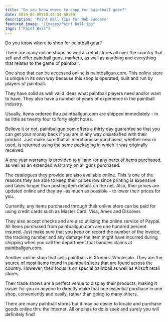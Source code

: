 ```yaml
---
title: "Do you know where to shop for paintball gear?"
date: 2019-04-09T10:46:34-08:00
description: "Paint Ball Tips for Web Success"
featured_image: "/images/Paint Ball.jpg"
tags: ["Paint Ball"]
---
```


Do you know where to shop for paintball gear?

There are many online shops as well as retail stores all over the country that sell and offer paintball guns, markers, as well as anything and everything that relates to the game of paintball.

One shop that can be accessed online is paintballgun.com.  This online store is unique in its own way because this shop is operated, built and run  by players of paintball.  

They have solid as well valid ideas what paintball players need and/or want to have. They also have a number of years of experience in the paintball industry.

Usually, items ordered thru paintballgun.com are shipped immediately - in as little as twenty four to forty eight hours.  

Believe it or not,  paintballgun.com offers a thirty day guarantee so that you can get your money back if you are in any way dissatisfied with their product.  Just make sure that all merchandise purchased, whether new or used, is returned using the same packaging in which it was originally received.

A one year warranty is provided to all and /or any parts of items purchased, as well as an extended warranty on all guns purchased.  

The catalogues they provide are also available online.  This is one of the reasons they are able to keep their prices low since printing is expensive and takes longer than posting item details on the net.   Also, their prices are updated online and they try –as much as possible – to lower their prices for you.

Currently, any items purchased through their online store can be paid for using credit cards such as Master Card, Visa, Amex and Discover.

They also accept checks and are also utilizing the online service of  Paypal.
All items purchased from paintballgun.com  are one hundred percent insured. 
Just make sure that you keep on record the number of the invoice, the tracking number and any damage the item might have incurred during shipping when you call the department that handles claims at paintballgun.com.  

Another online shop that sells paintballs is Xtremez Wholesale.  They are the source of most items found in paintball shops that are found across the country.  However, their focus is on special paintball as well as Airsoft retail stores.  

Their trade shows are a perfect venue to display their products, making it easier for you or anyone to directly make that one essential purchase in one shop, conveniently and easily, rather than going to many others.  

There are many paintball stores but it may be easier to locate and purchase goods online thru the internet.  All one has to do is seek and surely you will definitely find!

